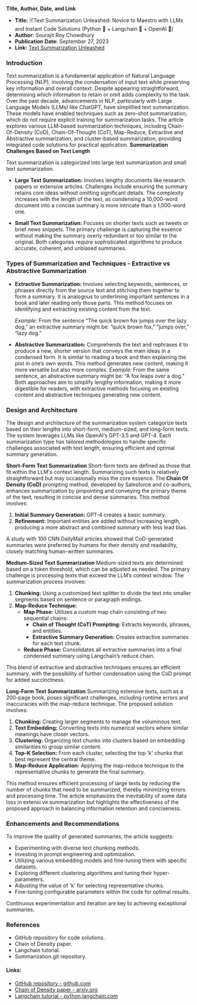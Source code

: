 **Title, Author, Date, and Link**
- **Title:** 🖹Text Summarization Unleashed: Novice to Maestro with LLMs and Instant Code Solutions (Python 🐍 + Langchain 🔗 + OpenAI 🦾)
- **Author:** Sourajit Roy Chowdhury
- **Publication Date:** September 27, 2023
- **Link:** [Text Summarization Unleashed](https://sourajit16-02-93.medium.com/text-summarization-unleashed-novice-to-maestro-with-llms-and-instant-code-solutions-8d26747689c4)

### Introduction

Text summarization is a fundamental application of Natural Language Processing (NLP), involving the condensation of input text while preserving key information and overall context. Despite appearing straightforward, determining which information to retain or omit adds complexity to the task. Over the past decade, advancements in NLP, particularly with Large Language Models (LLMs) like ChatGPT, have simplified text summarization. These models have enabled techniques such as zero-shot summarization, which do not require explicit training for summarization tasks. The article explores various LLM-based summarization techniques, including Chain-Of-Density (CoD), Chain-Of-Thought (CoT), Map-Reduce, Extractive and Abstractive summarization, and cluster-based summarization, providing integrated code solutions for practical application.
**Summarization Challenges Based on Text Length**

Text summarization is categorized into large text summarization and small text summarization. 
- **Large Text Summarization:** Involves lengthy documents like research papers or extensive articles. Challenges include ensuring the summary retains core ideas without omitting significant details. The complexity increases with the length of the text, as condensing a 10,000-word document into a concise summary is more intricate than a 1,000-word one.
  
- **Small Text Summarization:** Focuses on shorter texts such as tweets or brief news snippets. The primary challenge is capturing the essence without making the summary overly redundant or too similar to the original. Both categories require sophisticated algorithms to produce accurate, coherent, and unbiased summaries.

### Types of Summarization and Techniques - Extractive vs Abstractive Summarization

- **Extractive Summarization:** Involves selecting keywords, sentences, or phrases directly from the source text and stitching them together to form a summary. It is analogous to underlining important sentences in a book and later reading only those parts. This method focuses on identifying and extracting existing content from the text.
  
  *Example:* From the sentence “The quick brown fox jumps over the lazy dog,” an extractive summary might be: “quick brown fox,” “jumps over,” “lazy dog.”

- **Abstractive Summarization:** Comprehends the text and rephrases it to produce a new, shorter version that conveys the main ideas in a condensed form. It is similar to reading a book and then explaining the plot in one’s own words. This method generates new content, making it more versatile but also more complex.
  *Example:* From the same sentence, an abstractive summary might be: “A fox leaps over a dog.”
Both approaches aim to simplify lengthy information, making it more digestible for readers, with extractive methods focusing on existing content and abstractive techniques generating new content.

### Design and Architecture

The design and architecture of the summarization system categorize texts based on their lengths into short-form, medium-sized, and long-form texts. The system leverages LLMs like OpenAI’s GPT-3.5 and GPT-4. Each summarization type has tailored methodologies to handle specific challenges associated with text length, ensuring efficient and optimal summary generation.

**Short-Form Text Summarization**
Short-form texts are defined as those that fit within the LLM's context length. Summarizing such texts is relatively straightforward but may occasionally miss the core essence. The **Chain Of Density (CoD)** prompting method, developed by Salesforce and co-authors, enhances summarization by pinpointing and conveying the primary theme of the text, resulting in concise and dense summaries. This method involves:
1. **Initial Summary Generation:** GPT-4 creates a basic summary.
2. **Refinement:** Important entities are added without increasing length, producing a more abstract and combined summary with less lead bias.
  
A study with 100 CNN DailyMail articles showed that CoD-generated summaries were preferred by humans for their density and readability, closely matching human-written summaries.

**Medium-Sized Text Summarization**
Medium-sized texts are determined based on a token threshold, which can be adjusted as needed. The primary challenge is processing texts that exceed the LLM’s context window. The summarization process involves:
1. **Chunking:** Using a customized text splitter to divide the text into smaller segments based on sentence or paragraph endings.
2. **Map-Reduce Technique:**
   - **Map Phase:** Utilizes a custom map chain consisting of two sequential chains:
     - **Chain of Thought (CoT) Prompting:** Extracts keywords, phrases, and entities.
     - **Extractive Summary Generation:** Creates extractive summaries for each text chunk.
   - **Reduce Phase:** Consolidates all extractive summaries into a final condensed summary using Langchain’s reduce chain.
  
This blend of extractive and abstractive techniques ensures an efficient summary, with the possibility of further condensation using the CoD prompt for added succinctness.

**Long-Form Text Summarization**
Summarizing extensive texts, such as a 200-page book, poses significant challenges, including runtime errors and inaccuracies with the map-reduce technique. The proposed solution involves:
1. **Chunking:** Creating larger segments to manage the voluminous text.
2. **Text Embedding:** Converting texts into numerical vectors where similar meanings have closer vectors.
3. **Clustering:** Organizing text chunks into clusters based on embedding similarities to group similar content.
4. **Top-K Selection:** From each cluster, selecting the top 'k' chunks that best represent the central theme.
5. **Map-Reduce Application:** Applying the map-reduce technique to the representative chunks to generate the final summary.
  
This method ensures efficient processing of large texts by reducing the number of chunks that need to be summarized, thereby minimizing errors and processing time. The article emphasizes the inevitability of some data loss in extensi
ve summarization but highlights the effectiveness of the proposed approach in balancing information retention and conciseness.

### Enhancements and Recommendations
To improve the quality of generated summaries, the article suggests:
- Experimenting with diverse text chunking methods.
- Investing in prompt engineering and optimization.
- Utilizing various embedding models and fine-tuning them with specific datasets.
- Exploring different clustering algorithms and tuning their hyper-parameters.
- Adjusting the value of 'k' for selecting representative chunks.
- Fine-tuning configurable parameters within the code for optimal results.

Continuous experimentation and iteration are key to achieving exceptional summaries.

### References
- GitHub repository for code solutions.
- Chain of Density paper.
- Langchain tutorial.
- Summarization.git repository.

#### Links:
  - [GitHub repository - github.com](https://github.com/ritun16/llm-text-summarization.git)
  - [Chain of Density paper - arxiv.org](https://arxiv.org/pdf/2309.04269.pdf)
  - [Langchain tutorial - python.langchain.com](https://python.langchain.com/docs/use_cases/summarization)
